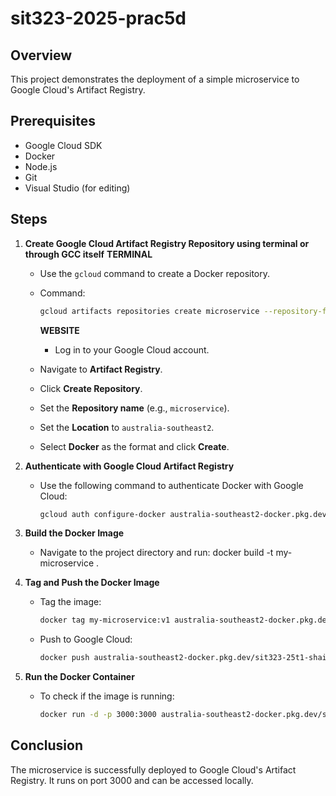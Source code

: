 # sit323-2025-prac5d

## Overview
This project demonstrates the deployment of a simple microservice to Google Cloud's Artifact Registry.

## Prerequisites
- Google Cloud SDK
- Docker
- Node.js
- Git
- Visual Studio (for editing)

## Steps
1. **Create Google Cloud Artifact Registry Repository using terminal or through GCC itself**
    **TERMINAL**
   - Use the `gcloud` command to create a Docker repository.
   - Command:
     ```bash
     gcloud artifacts repositories create microservice --repository-format=docker --location=australia-southeast2
     ```

     **WEBSITE**
     - Log in to your Google Cloud account.
    - Navigate to **Artifact Registry**.
    - Click **Create Repository**.
    - Set the **Repository name** (e.g., `microservice`).
    - Set the **Location** to `australia-southeast2`.
    - Select **Docker** as the format and click **Create**.


2. **Authenticate with Google Cloud Artifact Registry**
   - Use the following command to authenticate Docker with Google Cloud:
     ```bash
     gcloud auth configure-docker australia-southeast2-docker.pkg.dev
     ```

3. **Build the Docker Image**
   - Navigate to the project directory and run:
        docker build -t my-microservice .
    

4. **Tag and Push the Docker Image**
   - Tag the image:
     ```bash
     docker tag my-microservice:v1 australia-southeast2-docker.pkg.dev/sit323-25t1-shailen-b727fe1/microservice/my-microservice:v1
     ```
   - Push to Google Cloud:
     ```bash
     docker push australia-southeast2-docker.pkg.dev/sit323-25t1-shailen-b727fe1/microservice/my-microservice:v1
     ```

5. **Run the Docker Container**
   - To check if the image is running:
     ```bash
     docker run -d -p 3000:3000 australia-southeast2-docker.pkg.dev/sit323-25t1-shailen-b727fe1/microservice/my-microservice:v1
     ```

## Conclusion
The microservice is successfully deployed to Google Cloud's Artifact Registry. It runs on port 3000 and can be accessed locally.
